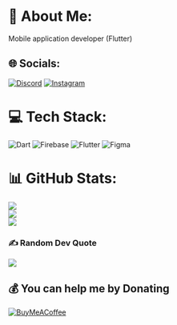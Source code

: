 # 💫 About Me:
Mobile application developer (Flutter)


## 🌐 Socials:
[![Discord](https://img.shields.io/badge/Discord-%237289DA.svg?logo=discord&logoColor=white)](https://discord.gg/RuKu#4120) [![Instagram](https://img.shields.io/badge/Instagram-%23E4405F.svg?logo=Instagram&logoColor=white)](https://instagram.com/Whocreatehislife ) 

# 💻 Tech Stack:
![Dart](https://img.shields.io/badge/dart-%230175C2.svg?style=for-the-badge&logo=dart&logoColor=white) ![Firebase](https://img.shields.io/badge/firebase-%23039BE5.svg?style=for-the-badge&logo=firebase) ![Flutter](https://img.shields.io/badge/Flutter-%2302569B.svg?style=for-the-badge&logo=Flutter&logoColor=white) 	![Figma](https://img.shields.io/badge/figma-%23F24E1E.svg?style=for-the-badge&logo=figma&logoColor=white)
# 📊 GitHub Stats:
![](https://github-readme-stats.vercel.app/api?username=Kh-ruku&theme=react&hide_border=false&include_all_commits=true&count_private=true)<br/>
![](https://github-readme-streak-stats.herokuapp.com/?user=Kh-ruku&theme=react&hide_border=false)<br/>
![](https://github-readme-stats.vercel.app/api/top-langs/?username=Kh-ruku&theme=react&hide_border=false&include_all_commits=true&count_private=true&layout=compact)

### ✍️ Random Dev Quote
![](https://quotes-github-readme.vercel.app/api?type=horizontal&theme=radical)

  ## 💰 You can help me by Donating
  [![BuyMeACoffee](https://img.shields.io/badge/Buy%20Me%20a%20Coffee-ffdd00?style=for-the-badge&logo=buy-me-a-coffee&logoColor=black)](https://buymeacoffee.com/https://www.buymeacoffee.com/khruku) 

  
<!-- Proudly created with GPRM ( https://gprm.itsvg.in ) -->
